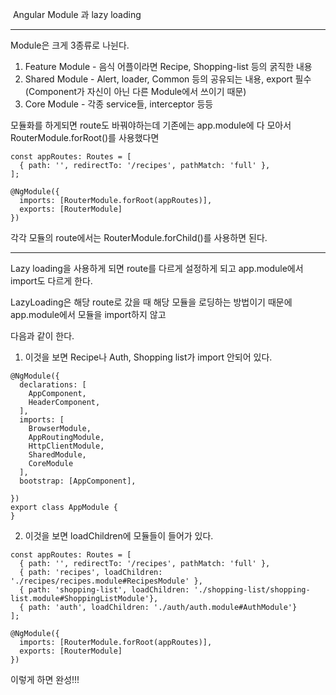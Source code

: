​																		Angular Module 과 lazy loading

------

Module은 크게 3종류로 나뉜다.

1. Feature Module - 음식 어플이라면 Recipe, Shopping-list 등의 굵직한 내용
2. Shared Module - Alert, loader, Common 등의 공유되는 내용, export 필수
   (Component가 자신이 아닌 다른 Module에서 쓰이기 때문) 
3. Core Module - 각종 service들, interceptor 등등 



모듈화를 하게되면 route도 바꿔야하는데 기존에는 app.module에 다 모아서 RouterModule.forRoot()를 사용했다면

```
const appRoutes: Routes = [
  { path: '', redirectTo: '/recipes', pathMatch: 'full' },
];

@NgModule({
  imports: [RouterModule.forRoot(appRoutes)],
  exports: [RouterModule]
})
```

각각 모듈의 route에서는 RouterModule.forChild()를 사용하면 된다.



------

Lazy loading을 사용하게 되면 route를 다르게 설정하게 되고 app.module에서 import도 다르게 한다. 

LazyLoading은 해당 route로 갔을 때 해당 모듈을 로딩하는 방법이기 때문에 app.module에서 모듈을 import하지 않고

다음과 같이 한다. 

1. 이것을 보면 Recipe나 Auth, Shopping list가 import 안되어 있다.

```
@NgModule({
  declarations: [
    AppComponent,
    HeaderComponent,
  ],
  imports: [
    BrowserModule,
    AppRoutingModule,
    HttpClientModule,
    SharedModule,
    CoreModule
  ],
  bootstrap: [AppComponent],

})
export class AppModule {
}

```

2.  이것을 보면 loadChildren에 모듈들이 들어가 있다.

```
const appRoutes: Routes = [
  { path: '', redirectTo: '/recipes', pathMatch: 'full' },
  { path: 'recipes', loadChildren: './recipes/recipes.module#RecipesModule' },
  { path: 'shopping-list', loadChildren: './shopping-list/shopping-list.module#ShoppingListModule'},
  { path: 'auth', loadChildren: './auth/auth.module#AuthModule'}
];

@NgModule({
  imports: [RouterModule.forRoot(appRoutes)],
  exports: [RouterModule]
})
```



이렇게 하면 완성!!!